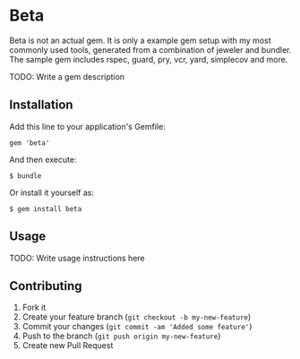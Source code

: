 # Beta

Beta is not an actual gem. It is only a example gem setup with my most commonly used tools,
generated from a combination of jeweler and bundler. The sample gem includes rspec, guard, pry,
vcr, yard, simplecov and more.

TODO: Write a gem description

## Installation

Add this line to your application's Gemfile:

    gem 'beta'

And then execute:

    $ bundle

Or install it yourself as:

    $ gem install beta

## Usage

TODO: Write usage instructions here

## Contributing

1. Fork it
2. Create your feature branch (`git checkout -b my-new-feature`)
3. Commit your changes (`git commit -am 'Added some feature'`)
4. Push to the branch (`git push origin my-new-feature`)
5. Create new Pull Request

